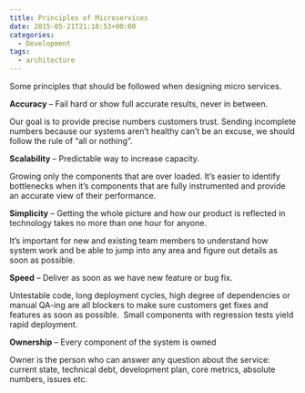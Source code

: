 ```yaml
---
title: Principles of Microservices
date: 2015-05-21T21:18:53+00:00
categories:
  - Development
tags:
  - architecture
---
```


Some principles that should be followed when designing micro services.

**Accuracy** – Fail hard or show full accurate results, never in between.

Our goal is to provide precise numbers customers trust. Sending incomplete numbers because our systems aren&#8217;t healthy can&#8217;t be an excuse, we should follow the rule of &#8220;all or nothing&#8221;.

**Scalability** – Predictable way to increase capacity.

Growing only the components that are over loaded. It&#8217;s easier to identify bottlenecks when it&#8217;s components that are fully instrumented and provide an accurate view of their performance.

**Simplicity** – Getting the whole picture and how our product is reflected in technology takes no more than one hour for anyone.

It&#8217;s important for new and existing team members to understand how system work and be able to jump into any area and figure out details as soon as possible.

**Speed** – Deliver as soon as we have new feature or bug fix.

Untestable code, long deployment cycles, high degree of dependencies or manual QA-ing are all blockers to make sure customers get fixes and features as soon as possible.  Small components with regression tests yield rapid deployment.

**Ownership** – Every component of the system is owned

Owner is the person who can answer any question about the service: current state, technical debt, development plan, core metrics, absolute numbers, issues etc.
